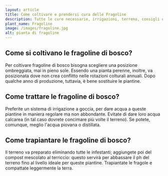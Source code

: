 ```yaml
---
layout: article
title: Come coltivare e prendersi cura delle Fragoline
description: Tutte le cure necessarie, irrigazioni, terreno, consigli e molto altro sulla coltivazione delle Fragoline
plant_name: Fragoline
image: /images/fragoline.jpg
alt: pianta di fragoline
---
```


## Come si coltivano le fragoline di bosco?

Per coltivare fragoline di bosco bisogna scegliere una posizione ombreggiata, mai in pieno sole. Essendo una pianta perenne, inoltre, va posizionata dove non crea conflitto nelle rotazioni colturali annuali. Dopo qualche anno di produzione, tuttavia, è bene sostituire le piantine.

## Come trattare le fragoline di bosco?

 Preferite un sistema di irrigazione a goccia, per dare acqua a queste piantine in maniera regolare ma non abbondante. Evitate di dare loro acqua calcarea (in tal caso dovrete concimare più volte il terreno). Se potete, comunque, meglio l'acqua piovana o distillata.

## Come trapiantare le fragoline di bosco?

 Il terreno va preparato eliminando tutte le infestanti; aggiungete poi del compost mescolato al terriccio: questo servirà per abbassare il ph del terreno fino al livello ideale per queste piantine. Trapiantate le fragole e compattate leggermente la terra.

